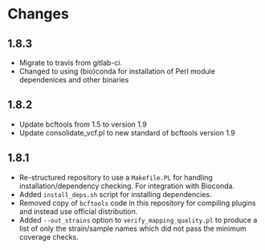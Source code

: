 # Changes


## 1.8.3

* Migrate to travis from gitlab-ci.
* Changed to using (bio)conda for installation of Perl module dependenices and other binaries

## 1.8.2

*  Update bcftools from 1.5 to version 1.9
*  Update consolidate_vcf.pl to new standard of bcftools version 1.9

## 1.8.1

* Re-structured repository to use a `Makefile.PL` for handling installation/dependency checking. For integration with Bioconda.
* Added `install_deps.sh` script for installing dependencies.
* Removed copy of `bcftools` code in this repository for compiling plugins and instead use official distribution.
* Added `--out_strains` option to `verify_mapping_quality.pl` to produce a list of only the strain/sample names which did not pass the minimum coverage checks.
